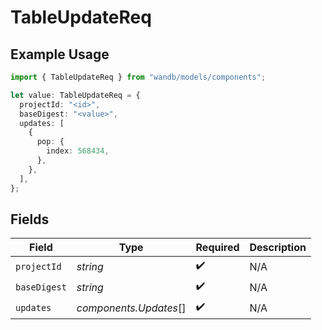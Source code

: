 # TableUpdateReq

## Example Usage

```typescript
import { TableUpdateReq } from "wandb/models/components";

let value: TableUpdateReq = {
  projectId: "<id>",
  baseDigest: "<value>",
  updates: [
    {
      pop: {
        index: 568434,
      },
    },
  ],
};
```

## Fields

| Field                  | Type                   | Required               | Description            |
| ---------------------- | ---------------------- | ---------------------- | ---------------------- |
| `projectId`            | *string*               | :heavy_check_mark:     | N/A                    |
| `baseDigest`           | *string*               | :heavy_check_mark:     | N/A                    |
| `updates`              | *components.Updates*[] | :heavy_check_mark:     | N/A                    |